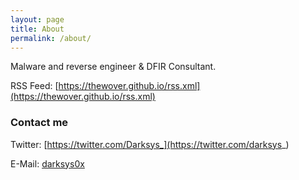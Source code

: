```yaml
---
layout: page
title: About
permalink: /about/
---
```


Malware and reverse engineer & DFIR Consultant.

RSS Feed: [https://thewover.github.io/rss.xml](https://thewover.github.io/rss.xml)

### Contact me

Twitter: [https://twitter.com/Darksys_](https://twitter.com/darksys_)


E-Mail: [darksys0x](darksys0x@gmail.com)

